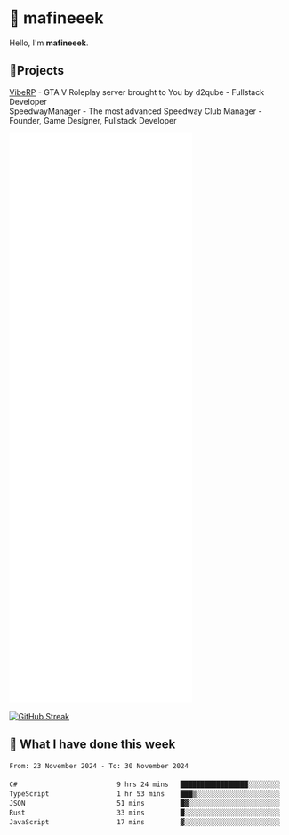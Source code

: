 # 👋 mafineeek
Hello, I'm **mafineeek**.

## 📝Projects

[VibeRP](https://v-rp.pl) - GTA V Roleplay server brought to You by d2qube - Fullstack Developer<br/>
SpeedwayManager - The most advanced Speedway Club Manager - Founder, Game Designer, Fullstack Developer


![](./github-metrics.svg)

[![GitHub Streak](https://streak-stats.demolab.com/?user=mafineeek)](https://git.io/streak-stats)

## 📰 What I have done this week
<!--START_SECTION:waka-->

```txt
From: 23 November 2024 - To: 30 November 2024

C#                         9 hrs 24 mins   █████████████████░░░░░░░░   67.76 %
TypeScript                 1 hr 53 mins    ███▒░░░░░░░░░░░░░░░░░░░░░   13.60 %
JSON                       51 mins         █▓░░░░░░░░░░░░░░░░░░░░░░░   06.13 %
Rust                       33 mins         █░░░░░░░░░░░░░░░░░░░░░░░░   04.02 %
JavaScript                 17 mins         ▓░░░░░░░░░░░░░░░░░░░░░░░░   02.14 %
```

<!--END_SECTION:waka-->

